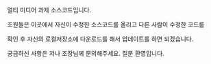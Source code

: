 멀티 미디어 과제  소스코드입니다.

조원들은 이곳에서 자신이 수정한 소스코드를 올리고 다른 사람이 수정한 코드를

확인 후 자신의 로컬저장소에 다운로드를 해서 업데이트를 하면 되겠습니다.

궁금하신 사항은 저나 조장님께 문의해주세요. 질문 환영입니다.
